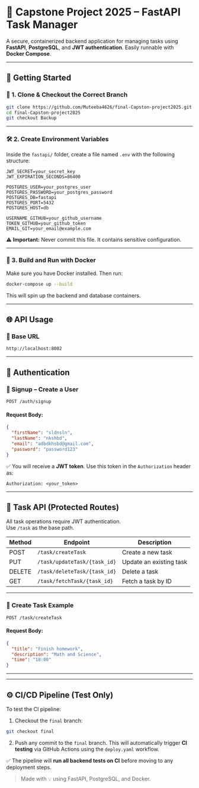 
# 📌 Capstone Project 2025 – FastAPI Task Manager

A secure, containerized backend application for managing tasks using **FastAPI**, **PostgreSQL**, and **JWT authentication**. Easily runnable with **Docker Compose**.

---

## 🚀 Getting Started

### 🔁 1. Clone & Checkout the Correct Branch

```bash
git clone https://github.com/Muteeba4626/final-Capston-project2025.git
cd final-Capston-project2025
git checkout Backup
```

---

### 🛠️ 2. Create Environment Variables

Inside the `fastapi/` folder, create a file named `.env` with the following structure:

```
JWT_SECRET=your_secret_key
JWT_EXPIRATION_SECONDS=86400

POSTGRES_USER=your_postgres_user
POSTGRES_PASSWORD=your_postgres_password
POSTGRES_DB=fastapi
POSTGRES_PORT=5432
POSTGRES_HOST=db

USERNAME_GITHUB=your_github_username
TOKEN_GITHUB=your_github_token
EMAIL_GIT=your_email@example.com
```

⚠️ **Important:** Never commit this file. It contains sensitive configuration.

---

### 🐳 3. Build and Run with Docker

Make sure you have Docker installed. Then run:

```bash
docker-compose up --build
```

This will spin up the backend and database containers.

---

## 🌐 API Usage

### 📍 Base URL

```
http://localhost:8002
```

---

## 🔑 Authentication

### 👤 Signup – Create a User

```http
POST /auth/signup
```

#### Request Body:

```json
{
  "firstName": "sldnsln",
  "lastName": "nkshbd",
  "email": "adbdkhsbd@gmail.com",
  "password": "password123"
}
```

✅ You will receive a **JWT token**. Use this token in the `Authorization` header as:

```
Authorization: <your_token>
```

---

## 🧾 Task API (Protected Routes)

All task operations require JWT authentication.  
Use `/task` as the base path.

| Method | Endpoint                      | Description         |
|--------|-------------------------------|---------------------|
| POST   | `/task/createTask`            | Create a new task   |
| PUT    | `/task/updateTask/{task_id}`  | Update an existing task |
| DELETE | `/task/deleteTask/{task_id}`  | Delete a task       |
| GET    | `/task/fetchTask/{task_id}`   | Fetch a task by ID  |

---

### 📌 Create Task Example

```http
POST /task/createTask
```

#### Request Body:

```json
{
  "title": "Finish homework",
  "description": "Math and Science",
  "time": "18:00"
}
```

---

---

## ⚙️ CI/CD Pipeline (Test Only)

To test the CI pipeline:

1. Checkout the `final` branch:
```bash
git checkout final
```

2. Push any commit to the `final` branch. This will automatically trigger **CI testing** via GitHub Actions using the `deploy.yaml` workflow.

✅ The pipeline will **run all backend tests on CI** before moving to any deployment steps.


> Made with 💡 using FastAPI, PostgreSQL, and Docker.
